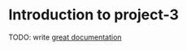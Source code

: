 # Introduction to project-3

TODO: write [great documentation](http://jacobian.org/writing/what-to-write/)
